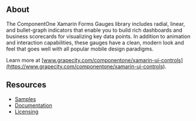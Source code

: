 ## About

The ComponentOne Xamarin Forms Gauges library includes radial, linear, and bullet-graph indicators that enable you to build rich dashboards and business scorecards for visualizing key data points. In addition to animation and interaction capabilities, these gauges have a clean, modern look and feel that goes well with all popular mobile design paradigms.

Learn more at [www.grapecity.com/componentone/xamarin-ui-controls](https://www.grapecity.com/componentone/xamarin-ui-controls).

## Resources

- [Samples](https://github.com/GrapeCity/ComponentOne-Xamarin-Samples)
- [Documentation](https://www.grapecity.com/componentone/docs/xamarin)
- [Licensing](https://www.grapecity.com/componentone/licensing)